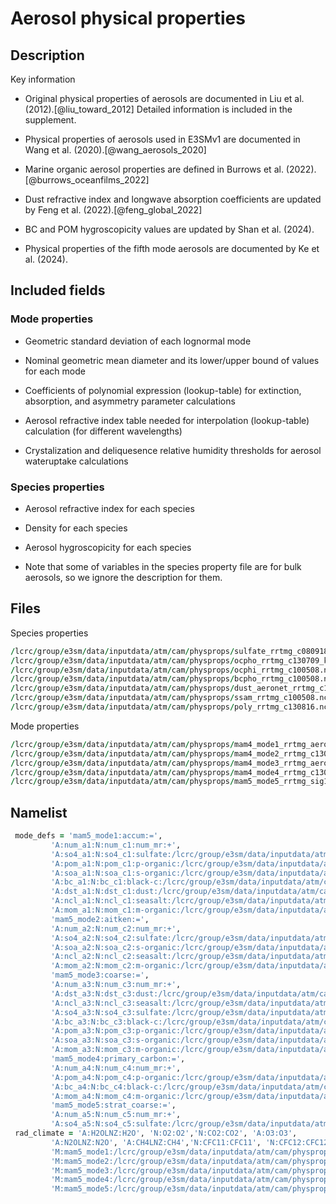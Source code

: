 
# Aerosol physical properties

## Description

Key information

- Original physical properties of aerosols are documented in Liu et al. (2012).[@liu_toward_2012] Detailed information is included in the supplement.

- Physical properties of aerosols used in E3SMv1 are documented in Wang et al. (2020).[@wang_aerosols_2020]

- Marine organic aerosol properties are defined in Burrows et al. (2022).[@burrows_oceanfilms_2022]

- Dust refractive index and longwave absorption coefficients are updated by Feng et al. (2022).[@feng_global_2022]

- BC and POM hygroscopicity values are updated by Shan et al. (2024).

- Physical properties of the fifth mode aerosols are documented by Ke et al. (2024).

## Included fields

### Mode properties

- Geometric standard deviation of each lognormal mode

- Nominal geometric mean diameter and its lower/upper bound of values for each mode

- Coefficients of polynomial expression (lookup-table) for extinction, absorption, and asymmetry parameter calculations

- Aerosol refractive index table needed for interpolation (lookup-table) calculation (for different wavelengths)

- Crystalization and deliquesence relative humidity thresholds for aerosol wateruptake calculations

### Species properties

- Aerosol refractive index for each species

- Density for each species

- Aerosol hygroscopicity for each species

- Note that some of variables in the species property file are for bulk aerosols, so we ignore the description for them.

## Files

Species properties

```fortran
/lcrc/group/e3sm/data/inputdata/atm/cam/physprops/sulfate_rrtmg_c080918.nc
/lcrc/group/e3sm/data/inputdata/atm/cam/physprops/ocpho_rrtmg_c130709_kPOM0.04.nc
/lcrc/group/e3sm/data/inputdata/atm/cam/physprops/ocphi_rrtmg_c100508.nc
/lcrc/group/e3sm/data/inputdata/atm/cam/physprops/bcpho_rrtmg_c100508.nc
/lcrc/group/e3sm/data/inputdata/atm/cam/physprops/dust_aeronet_rrtmg_c141106.nc
/lcrc/group/e3sm/data/inputdata/atm/cam/physprops/ssam_rrtmg_c100508.nc
/lcrc/group/e3sm/data/inputdata/atm/cam/physprops/poly_rrtmg_c130816.nc
```

Mode properties

```fortran
/lcrc/group/e3sm/data/inputdata/atm/cam/physprops/mam4_mode1_rrtmg_aeronetdust_c141106.nc', 
/lcrc/group/e3sm/data/inputdata/atm/cam/physprops/mam4_mode2_rrtmg_c130628.nc',
/lcrc/group/e3sm/data/inputdata/atm/cam/physprops/mam4_mode3_rrtmg_aeronetdust_c141106.nc', 
/lcrc/group/e3sm/data/inputdata/atm/cam/physprops/mam4_mode4_rrtmg_c130628.nc',
/lcrc/group/e3sm/data/inputdata/atm/cam/physprops/mam5_mode5_rrtmg_sig1.2_dgnl.40_c03072023.nc'
```

## Namelist

```fortran
 mode_defs = 'mam5_mode1:accum:=', 
         'A:num_a1:N:num_c1:num_mr:+',
         'A:so4_a1:N:so4_c1:sulfate:/lcrc/group/e3sm/data/inputdata/atm/cam/physprops/sulfate_rrtmg_c080918.nc:+', 
         'A:pom_a1:N:pom_c1:p-organic:/lcrc/group/e3sm/data/inputdata/atm/cam/physprops/ocpho_rrtmg_c130709_kPOM0.04.nc:+',
         'A:soa_a1:N:soa_c1:s-organic:/lcrc/group/e3sm/data/inputdata/atm/cam/physprops/ocphi_rrtmg_c100508.nc:+', 
         'A:bc_a1:N:bc_c1:black-c:/lcrc/group/e3sm/data/inputdata/atm/cam/physprops/bcpho_rrtmg_c100508.nc:+',
         'A:dst_a1:N:dst_c1:dust:/lcrc/group/e3sm/data/inputdata/atm/cam/physprops/dust_aeronet_rrtmg_c141106.nc:+', 
         'A:ncl_a1:N:ncl_c1:seasalt:/lcrc/group/e3sm/data/inputdata/atm/cam/physprops/ssam_rrtmg_c100508.nc:+',
         'A:mom_a1:N:mom_c1:m-organic:/lcrc/group/e3sm/data/inputdata/atm/cam/physprops/poly_rrtmg_c130816.nc', 
         'mam5_mode2:aitken:=',
         'A:num_a2:N:num_c2:num_mr:+', 
         'A:so4_a2:N:so4_c2:sulfate:/lcrc/group/e3sm/data/inputdata/atm/cam/physprops/sulfate_rrtmg_c080918.nc:+',
         'A:soa_a2:N:soa_c2:s-organic:/lcrc/group/e3sm/data/inputdata/atm/cam/physprops/ocphi_rrtmg_c100508.nc:+', 
         'A:ncl_a2:N:ncl_c2:seasalt:/lcrc/group/e3sm/data/inputdata/atm/cam/physprops/ssam_rrtmg_c100508.nc:+',
         'A:mom_a2:N:mom_c2:m-organic:/lcrc/group/e3sm/data/inputdata/atm/cam/physprops/poly_rrtmg_c130816.nc', 
         'mam5_mode3:coarse:=',
         'A:num_a3:N:num_c3:num_mr:+', 
         'A:dst_a3:N:dst_c3:dust:/lcrc/group/e3sm/data/inputdata/atm/cam/physprops/dust_aeronet_rrtmg_c141106.nc:+',
         'A:ncl_a3:N:ncl_c3:seasalt:/lcrc/group/e3sm/data/inputdata/atm/cam/physprops/ssam_rrtmg_c100508.nc:+', 
         'A:so4_a3:N:so4_c3:sulfate:/lcrc/group/e3sm/data/inputdata/atm/cam/physprops/sulfate_rrtmg_c080918.nc:+',
         'A:bc_a3:N:bc_c3:black-c:/lcrc/group/e3sm/data/inputdata/atm/cam/physprops/bcpho_rrtmg_c100508.nc:+', 
         'A:pom_a3:N:pom_c3:p-organic:/lcrc/group/e3sm/data/inputdata/atm/cam/physprops/ocpho_rrtmg_c130709_kPOM0.04.nc:+',
         'A:soa_a3:N:soa_c3:s-organic:/lcrc/group/e3sm/data/inputdata/atm/cam/physprops/ocphi_rrtmg_c100508.nc:+', 
         'A:mom_a3:N:mom_c3:m-organic:/lcrc/group/e3sm/data/inputdata/atm/cam/physprops/poly_rrtmg_c130816.nc',
         'mam5_mode4:primary_carbon:=', 
         'A:num_a4:N:num_c4:num_mr:+',
         'A:pom_a4:N:pom_c4:p-organic:/lcrc/group/e3sm/data/inputdata/atm/cam/physprops/ocpho_rrtmg_c130709_kPOM0.04.nc:+', 
         'A:bc_a4:N:bc_c4:black-c:/lcrc/group/e3sm/data/inputdata/atm/cam/physprops/bcpho_rrtmg_c100508.nc:+',
         'A:mom_a4:N:mom_c4:m-organic:/lcrc/group/e3sm/data/inputdata/atm/cam/physprops/poly_rrtmg_c130816.nc', 
         'mam5_mode5:strat_coarse:=',
         'A:num_a5:N:num_c5:num_mr:+', 
         'A:so4_a5:N:so4_c5:sulfate:/lcrc/group/e3sm/data/inputdata/atm/cam/physprops/sulfate_rrtmg_c080918.nc'
 rad_climate = 'A:H2OLNZ:H2O', 'N:O2:O2','N:CO2:CO2', 'A:O3:O3',
         'A:N2OLNZ:N2O', 'A:CH4LNZ:CH4','N:CFC11:CFC11', 'N:CFC12:CFC12',
         'M:mam5_mode1:/lcrc/group/e3sm/data/inputdata/atm/cam/physprops/mam4_mode1_rrtmg_aeronetdust_c141106.nc', 
         'M:mam5_mode2:/lcrc/group/e3sm/data/inputdata/atm/cam/physprops/mam4_mode2_rrtmg_c130628.nc',
         'M:mam5_mode3:/lcrc/group/e3sm/data/inputdata/atm/cam/physprops/mam4_mode3_rrtmg_aeronetdust_c141106.nc', 
         'M:mam5_mode4:/lcrc/group/e3sm/data/inputdata/atm/cam/physprops/mam4_mode4_rrtmg_c130628.nc',
         'M:mam5_mode5:/lcrc/group/e3sm/data/inputdata/atm/cam/physprops/mam5_mode5_rrtmg_sig1.2_dgnl.40_c03072023.nc'
         
```

